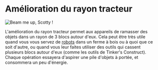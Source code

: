 # Amélioration du rayon tracteur

![Beam me up, Scotty !](oredict:opencomputers:tractorBeamUpgrade)

L'amélioration du rayon tracteur permet aux appareils de ramasser des objets dans un rayon de 3 blocs autour d'eux. Cela peut être très utile quand vous vous servez de [robots](../block/robot.md) dans un ferme à bois ou à quoi que ce soit d'autre, ou quand vous leur faites utiliser des outils qui cassent plusieurs blocs autour d'eux (comme les outils de Tinker's Construct). Chaque opération essayera d'aspirer une pile d'objets à portée, et consommera un peu d'énergie.

